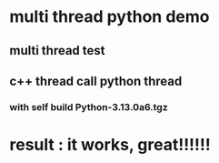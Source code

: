 
# multi thread python demo 



## multi thread test 
## c++ thread call python thread 

### with self build Python-3.13.0a6.tgz



# result : it works,  great!!!!!!
